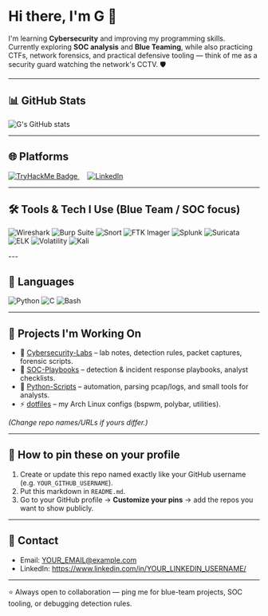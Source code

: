# Hi there, I'm G 👋

I'm learning **Cybersecurity** and improving my programming skills.  
Currently exploring **SOC analysis** and **Blue Teaming**, while also practicing CTFs, network forensics, and practical defensive tooling — think of me as a security guard watching the network's CCTV. 🛡️

---

## 📊 GitHub Stats
![G's GitHub stats](https://github-readme-stats.vercel.app/api?username=88BahaaAdel88&show_icons=true&theme=radical)

---

## 🌐 Platforms
<p align="left">
  <a href="https://tryhackme.com/p/B4HAA7">
    <img src="https://tryhackme-badges.s3.amazonaws.com/B4HAA7.png" alt="TryHackMe Badge" />
  </a>
  &nbsp;&nbsp;&nbsp;
  <a href="https://www.linkedin.com/in/YOUR_LINKEDIN_USERNAME/">
    <img src="https://img.shields.io/badge/LinkedIn-0077B5?style=for-the-badge&logo=linkedin&logoColor=white" alt="LinkedIn" />
  </a>
</p>

---

## 🛠 Tools & Tech I Use (Blue Team / SOC focus)
<p>
  <img src="https://img.shields.io/badge/Wireshark-?style=for-the-badge&logo=wireshark&logoColor=white" alt="Wireshark" />
  <img src="https://img.shields.io/badge/Burp_Suite-?style=for-the-badge&logo=portswigger&logoColor=white" alt="Burp Suite" />
  <img src="https://img.shields.io/badge/Snort-?style=for-the-badge&logo=snort&logoColor=white" alt="Snort" />
  <img src="https://img.shields.io/badge/FTK_Imager-?style=for-the-badge" alt="FTK Imager" />
  <img src="https://img.shields.io/badge/Splunk-?style=for-the-badge&logo=splunk&logoColor=white" alt="Splunk" />
  <img src="https://img.shields.io/badge/Suricata-?style=for-the-badge&logo=suricata&logoColor=white" alt="Suricata" />
  <img src="https://img.shields.io/badge/ELK-?style=for-the-badge&logo=elastic&logoColor=white" alt="ELK" />
  <img src="https://img.shields.io/badge/Volatility-?style=for-the-badge" alt="Volatility" />
  <img src="https://img.shields.io/badge/Kali_Linux-?style=for-the-badge&logo=kali&logoColor=white" alt="Kali" />
</p>
---

## 🧰 Languages
<p>
  <img src="https://img.shields.io/badge/Python-3776AB?style=for-the-badge&logo=python&logoColor=white" alt="Python" />
  <img src="https://img.shields.io/badge/C-00599C?style=for-the-badge&logo=c&logoColor=white" alt="C" />
  <img src="https://img.shields.io/badge/Bash-4EAA25?style=for-the-badge&logo=gnu-bash&logoColor=white" alt="Bash" />
</p>

---

## 📂 Projects I'm Working On
- 🔐 [Cybersecurity-Labs](https://github.com/YOUR_GITHUB_USERNAME/Cybersecurity-Labs) – lab notes, detection rules, packet captures, forensic scripts.  
- 🧾 [SOC-Playbooks](https://github.com/YOUR_GITHUB_USERNAME/SOC-Playbooks) – detection & incident response playbooks, analyst checklists.  
- 🐍 [Python-Scripts](https://github.com/YOUR_GITHUB_USERNAME/Python-Scripts) – automation, parsing pcap/logs, and small tools for analysts.  
- ⚡ [dotfiles](https://github.com/YOUR_GITHUB_USERNAME/dotfiles) – my Arch Linux configs (bspwm, polybar, utilities).

*(Change repo names/URLs if yours differ.)*

---

## 📌 How to pin these on your profile
1. Create or update this repo named exactly like your GitHub username (e.g. `YOUR_GITHUB_USERNAME`).  
2. Put this markdown in `README.md`.  
3. Go to your GitHub profile → **Customize your pins** → add the repos you want to show publicly.  

---

## 🤝 Contact
- Email: YOUR_EMAIL@example.com  
- LinkedIn: https://www.linkedin.com/in/YOUR_LINKEDIN_USERNAME/

---

⭐ Always open to collaboration — ping me for blue-team projects, SOC tooling, or debugging detection rules.
